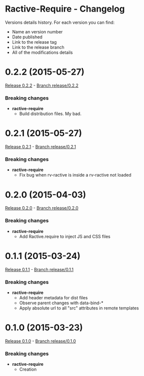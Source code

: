 # Ractive-Require - Changelog

Versions details history. For each version you can find:
* Name an version number
* Date published
* Link to the release tag
* Link to the release branch
* All of the modifications details

<a name="0.2.2"></a>
# 0.2.2 (2015-05-27)

[Release 0.2.2](https://github.com/XavierBoubert/ractive-require/releases/tag/0.2.2) - [Branch release/0.2.2](https://github.com/XavierBoubert/ractive-require/tree/0.2.2)

### Breaking changes

- **ractive-require**
  - Build distribution files. My bad.

<a name="0.2.1"></a>
# 0.2.1 (2015-05-27)

[Release 0.2.1](https://github.com/XavierBoubert/ractive-require/releases/tag/0.2.1) - [Branch release/0.2.1](https://github.com/XavierBoubert/ractive-require/tree/0.2.1)

### Breaking changes

- **ractive-require**
  - Fix bug when rv-ractive is inside a rv-ractive not loaded

<a name="0.2.0"></a>
# 0.2.0 (2015-04-03)

[Release 0.2.0](https://github.com/XavierBoubert/ractive-require/releases/tag/0.2.0) - [Branch release/0.2.0](https://github.com/XavierBoubert/ractive-require/tree/0.2.0)

### Breaking changes

- **ractive-require**
  - Add Ractive.require to inject JS and CSS files

<a name="0.1.1"></a>
# 0.1.1 (2015-03-24)

[Release 0.1.1](https://github.com/XavierBoubert/ractive-require/releases/tag/0.1.1) - [Branch release/0.1.1](https://github.com/XavierBoubert/ractive-require/tree/0.1.1)

### Breaking changes

- **ractive-require**
  - Add header metadata for dist files
  - Observe parent changes with data-bind-*
  - Apply absolute url to all "src" attributes in remote templates

<a name="0.1.0"></a>
# 0.1.0 (2015-03-23)

[Release 0.1.0](https://github.com/XavierBoubert/ractive-require/releases/tag/0.1.0) - [Branch release/0.1.0](https://github.com/XavierBoubert/ractive-require/tree/0.1.0)

### Breaking changes

- **ractive-require**
  - Creation
